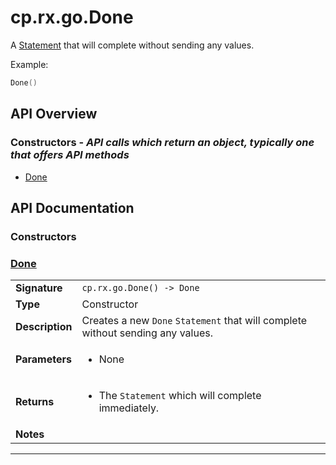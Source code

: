 # cp.rx.go.Done

A [Statement](cp.rx.go.Statement.md) that will complete without sending any values.

Example:

```lua
Done()
```

## API Overview
### **Constructors** - _API calls which return an object, typically one that offers API methods_
 * [Done](#done)


## API Documentation

### Constructors


### [Done](#done)

|                                             |                                                                                     |
| --------------------------------------------|-------------------------------------------------------------------------------------|
| **Signature**                               | `cp.rx.go.Done() -> Done`                                                                    |
| **Type**                                    | Constructor                                                                     |
| **Description**                             | Creates a new `Done` `Statement` that will complete without sending any values.                                                                     |
| **Parameters**                              | <ul><li>None</li></ul> |
| **Returns**                                 | <ul><li>The `Statement` which will complete immediately.</li></ul>          |
| **Notes**                                   | <ul></ul>                |

---

